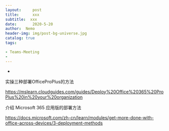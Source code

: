 ```yaml
---
layout:     post
title:      xxx
subtitle:  xxx
date:       2020-5-20
author:  Nemo
header-img: img/post-bg-universe.jpg
catalog: true
tags:

- Teams-Meeting
- 
---
```


- 



实操三种部署OfficeProPlus的方法

https://mslearn.cloudguides.com/guides/Deploy%20Office%20365%20ProPlus%20in%20your%20organization

介绍 Microsoft 365 应用版的部署方法

https://docs.microsoft.com/zh-cn/learn/modules/get-more-done-with-office-across-devices/3-deployment-methods